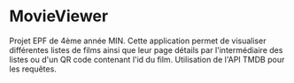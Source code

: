 # MovieViewer

Projet EPF de 4ème année MIN. Cette application permet de visualiser différentes listes de films ainsi que leur page détails par l'intermédiaire des listes ou d'un QR code contenant l'id du film.
Utilisation de l'API TMDB pour les requêtes.
